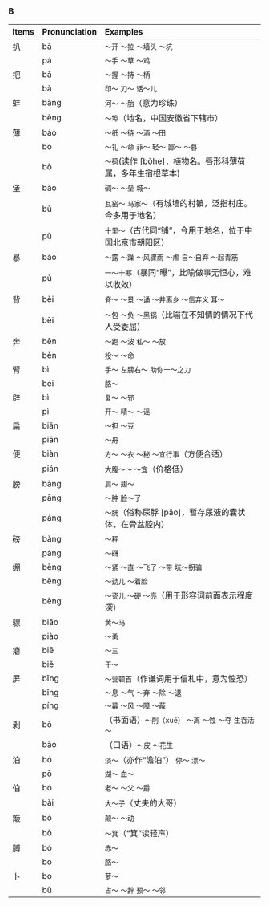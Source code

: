 ### B

| Items | Pronunciation | Examples |
| :---------------- | :---------- | :---------- |
| 扒 | bā | `～开` `～拉` `～墙头` `～坑` |
|    | pá | `～手` `～草` `～鸡` |
| 把 | bǎ | `～握` `～持` `～柄` |
|    | bà | `印～` `刀～` `话～儿` |
| 蚌 | bàng | `河～` `～胎`（意为珍珠） |
|    | bèng | `～埠`（地名，中国安徽省下辖市） |
| 薄 | báo | `～纸` `～待` `～酒` `～田` |
|    | bó | `～礼` `～命` `菲～` `轻～` `鄙～` `～暮` |
|    | bò | `～荷`(读作 [bòhe]，植物名。唇形科薄荷属，多年生宿根草本) |
| 堡 | bǎo | `碉～` `～垒` `城～` |
|    | bǔ | `瓦窑～` `马家～`（有城墙的村镇，泛指村庄。今多用于地名）|
|    | pù | `十里～`（古代同“铺”，今用于地名，位于中国北京市朝阳区） |
| 暴 | bào | `～露` `～躁` `～风骤雨` `～虐` `自～自弃` `～起青筋` |
|    | pù | `一～十寒`（暴同“曝”，比喻做事无恒心，难以收效） |
| 背 | bèi | `脊～` `～景` `～诵` `～井离乡` `～信弃义` `耳～` |
|    | bēi | `～包` `～负` `～黑锅`（比喻在不知情的情况下代人受委屈） |
| 奔 | bēn | `～跑` `～波` `私～` `～放` |
|    | bèn | `投～` `～命` |
| 臂 | bì | `手～` `左膀右～` `助你一～之力` |
|    | bei | `胳～` |
| 辟 | bì | `复～` `～邪` |
|    | pì | `开～` `精～` `～谣` |
| 扁 | biǎn | `～担` `～豆` |
|    | piān | `～舟` |
| 便 | biàn | `方～` `～衣` `～秘` `～宜行事`（方便合适） |
|    | pián | `大腹～～` `～宜`（价格低） |
| 膀 | bǎng | `肩～` `翅～` |
|    | pāng | `～肿` `脸～了` |
|    | páng | `～胱`（俗称尿脬 [pāo]，暂存尿液的囊状体，在骨盆腔内） |
| 磅 | bàng | `～秤` |
|    | páng | `～礴` |
| 绷 | bēng | `～紧` `～直` `～飞了` `～带` `坑～拐骗` |
|    | běng | `～劲儿` `～着脸` |
|    | bèng | `～瓷儿` `～硬` `～亮`（用于形容词前面表示程度深） |
| 骠 | biāo | `黄～马` |
|    | piào | `～勇` |
| 瘪 | biē  | `～三` |
|    | biě | `干～` |
| 屏 | bīng | `～营顿首`（作谦词用于信札中，意为惶恐） |
|    | bǐng | `～息` `～气` `～弃` `～除` `～退` |
|    | píng | `～幕` `～风` `～障` `～蔽` |
| 剥 | bō | （书面语）`～削（xuē）` `～离` `～蚀` `～夺` `生吞活～` |
|    | bāo | （口语）`～皮` `～花生` |
| 泊 | bó | `淡～`（亦作“澹泊”） `停～` `漂～` |
|    | pō | `湖～` `血～` |
| 伯 | bó | `老～` `～父` `～爵` |
|    | bǎi | `大～子`（丈夫的大哥） |
| 簸 | bǒ | `颠～` `～动` |
|    | bò | `～箕`（“箕”读轻声） |
| 膊 | bó | `赤～` |
|    | bo | `胳～` |
| 卜 | bo | `萝～` |
|    | bǔ| `占～` `～辞` `预～` `～邻` |
